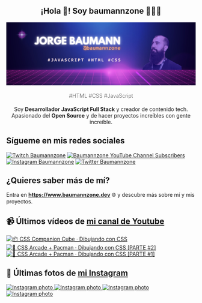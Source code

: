 <p align="center">
   <h2 align="center">¡Hola 👋! Soy baumannzone 👨🏻‍💻</h2>
   <img align="center" src="img/header.png" />
   <h4 align="center" style="font-weight: 300; color: #555;">#HTML #CSS #JavaScript</h4>
</p>

<p align="center" style="margin-bottom: 20px">Soy <strong>Desarrollador JavaScript Full Stack</strong> y creador de contenido tech.
<br/>
Apasionado del <strong>Open Source</strong> y de hacer proyectos increíbles con gente increíble.
</p>

## Sígueme en mis redes sociales

[![Twitch Baumannzone](https://img.shields.io/twitch/status/baumannzone?style=social)](https://twitch.tv/baumannzone)
[![Baumannzone YouTube Channel Subscribers](https://img.shields.io/youtube/channel/subscribers/UCTTj5ztXnGeDRPFVsBp7VMA?style=social)](https://youtube.com/rambitojs)
[![Instagram Baumannzone](https://img.shields.io/badge/Baumannzone--_.svg?label=Instagram&style=social&logo=instagram)](https://instagram.com/baumannzone)
[![Twitter Baumannzone](https://img.shields.io/twitter/follow/Baumannzone?label=Twitter&style=social)](https://twitter.com/baumannzone)

## ¿Quieres saber más de mí?

Entra en **https://www.baumannzone.dev** 🌐 y descubre más sobre mí y mis proyectos.

## 📹 Últimos vídeos de [mi canal de Youtube](https://youtube.com/rambitojs?sub_confirmation=1)


<a href='https://youtu.be/W6xwoSJahA0' target='_blank'>
  <img width='30%' src='https://img.youtube.com/vi/W6xwoSJahA0/mqdefault.jpg' alt='📦 CSS Companion Cube · Dibujando con CSS' />
</a>
<a href='https://youtu.be/9C3NXVXewH8' target='_blank'>
  <img width='30%' src='https://img.youtube.com/vi/9C3NXVXewH8/mqdefault.jpg' alt='👾 CSS Arcade + Pacman · Dibujando con CSS [PARTE #2]' />
</a>
<a href='https://youtu.be/2ahqLdgkSxA' target='_blank'>
  <img width='30%' src='https://img.youtube.com/vi/2ahqLdgkSxA/mqdefault.jpg' alt='👾 CSS Arcade + Pacman · Dibujando con CSS [PARTE #1]' />
</a>

## 📸 Últimas fotos de [mi Instagram](https://instagram.com/baumannzone)


<a href='https://instagram.com/p/C681qLxNjbS' target='_blank'>
  <img width='20%' src='https://instagram.flil1-1.fna.fbcdn.net/v/t51.29350-15/436199016_1412098142777109_7360574295375832397_n.jpg?stp=dst-jpg_e35_s1080x1080&_nc_ht=instagram.flil1-1.fna.fbcdn.net&_nc_cat=109&_nc_ohc=C3hjfbSrD0cQ7kNvgELr0cV&edm=APU89FABAAAA&ccb=7-5&ig_cache_key=MzM2NzgwMjYxNjY4NjE5NjQzNA%3D%3D.2-ccb7-5&oh=00_AYBlC3mVz4vybAd74nlLo-NGdkQKYrPzU5u3kVLc0sUnGQ&oe=664D0188&_nc_sid=bc0c2c' alt='Instagram photo' />
</a>
<a href='https://instagram.com/p/C5nAvJENLvk' target='_blank'>
  <img width='20%' src='https://instagram.flil1-1.fna.fbcdn.net/v/t51.29350-15/436527182_1179403233235914_977908334008534199_n.jpg?stp=dst-jpg_e35_s1080x1080&_nc_ht=instagram.flil1-1.fna.fbcdn.net&_nc_cat=106&_nc_ohc=RuS5XZaVPBAQ7kNvgGlpDsA&edm=APU89FABAAAA&ccb=7-5&ig_cache_key=MzM0MzY0NDQ4Nzg5NTUzMDQ2OA%3D%3D.2-ccb7-5&oh=00_AYADTk7rXvudYxVZdPSSXNkWJgZWz-GhlhUHf3NS991Qtg&oe=664CFE54&_nc_sid=bc0c2c' alt='Instagram photo' />
</a>
<a href='https://instagram.com/p/C5kedcqPl46' target='_blank'>
  <img width='20%' src='https://instagram.flil1-1.fna.fbcdn.net/v/t51.29350-15/435725653_954379645992872_4314616525984215607_n.jpg?stp=dst-jpg_e15&_nc_ht=instagram.flil1-1.fna.fbcdn.net&_nc_cat=108&_nc_ohc=v4MY6N0SvcAQ7kNvgGRZwPl&edm=APU89FABAAAA&ccb=7-5&oh=00_AYCh9_CtBazT3pN0aulTa6WF9pfzINChC0nnJfin_p16iA&oe=66491D14&_nc_sid=bc0c2c' alt='Instagram photo' />
</a>
<a href='https://instagram.com/p/C5gEFsPvf65' target='_blank'>
  <img width='20%' src='https://instagram.flil1-1.fna.fbcdn.net/v/t51.29350-15/435096968_388842840729754_1646233041850111106_n.jpg?stp=dst-jpg_e15&_nc_ht=instagram.flil1-1.fna.fbcdn.net&_nc_cat=110&_nc_ohc=50JM48z0goMQ7kNvgHQNGyf&edm=APU89FABAAAA&ccb=7-5&oh=00_AYDcYX07c5xpvrjWDmq72CdkgsF-GKuk7gSyVw1FeH9AXQ&oe=66490E1F&_nc_sid=bc0c2c' alt='Instagram photo' />
</a>
